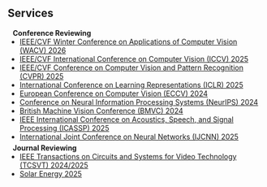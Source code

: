 ## Services

<h4 style="margin:0 10px 0;">Conference Reviewing</h4>

<ul style="margin:0 0 5px;">
  <li><a href="https://wacv.thecvf.com/"><autocolor>IEEE/CVF Winter Conference on Applications of Computer Vision (WACV) 2026</autocolor></a></li>
  <li><a href="https://iccv.thecvf.com/"><autocolor>IEEE/CVF International Conference on Computer Vision (ICCV) 2025</autocolor></a></li>
  <li><a href="http://cvpr2025.thecvf.com/"><autocolor>IEEE/CVF Conference on Computer Vision and Pattern Recognition (CVPR) 2025</autocolor></a></li>
  <li><a href="https://iclr.cc/"><autocolor>International Conference on Learning Representations (ICLR) 2025</autocolor></a></li>
  <li><a href="https://eccv2024.ecva.net/"><autocolor>European Conference on Computer Vision (ECCV) 2024</autocolor></a></li>
  <li><a href="https://neurips.cc/"><autocolor>Conference on Neural Information Processing Systems (NeurIPS) 2024</autocolor></a></li>
  <li><a href="https://bmvc2024.org/"><autocolor>British Machine Vision Conference (BMVC) 2024</autocolor></a></li>
  <li><a href="https://2025.ieeeicassp.org/"><autocolor>IEEE International Conference on Acoustics, Speech, and Signal Processing (ICASSP) 2025</autocolor></a></li>
  <li><a href="https://2025.ijcnn.org/"><autocolor>International Joint Conference on Neural Networks (IJCNN) 2025</autocolor></a></li>
</ul>


<h4 style="margin:0 10px 0;">Journal Reviewing</h4>

<ul style="margin:0 0 20px;">
  <li><a href="https://ieee-cas.org/publication/tcsvt"><autocolor>IEEE Transactions on Circuits and Systems for Video Technology (TCSVT) 2024/2025</autocolor></a></li>
  <li><a href="https://www.sciencedirect.com/journal/solar-energy"><autocolor>Solar Energy 2025</autocolor></a></li>
  <!-- <li><a href="https://www.springer.com/journal/11263"><autocolor>International Journal of Computer Vision (IJCV)</autocolor></a></li> -->
</ul>
